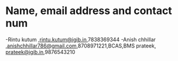# Name, email address and contact num
-Rintu kutum ,rintu.kutum@igib.in,7838369344
-Anish chhillar ,anishchhillar786@gmail.com,8708971221,BCAS,BMS
prateek, prateek@igib.in,9876543210


